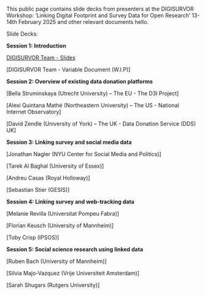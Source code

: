 This public page contains slide decks from presenters at the DIGISURVOR Workshop: ‘Linking Digital Footprint and Survey Data for Open Research’ 13-14th February 2025 and other relevant documents hello. 

Slide Decks: 

**Session 1: Introduction** 

[DIGISURVOR Team - Slides](https://github.com/ConorGaughan2/digisurvor_workshop/blob/main/docs/UoM%20Team%20Presentation_Digisurvor%20Workshop.pptx)

[DIGISURVOR Team - Variable Document (W.I.P)] 

**Session 2: Overview of existing data donation platforms**

[Bella Struminskaya (Utrecht University) – The EU - The D3I Project]

[Alexi Quintana Mathé (Northeastern University) – The US - National Internet Observatory]

[David Zendle (University of York) – The UK - Data Donation Service (DDS) UK]

**Session 3: Linking survey and social media data**

[Jonathan Nagler (NYU Center for Social Media and Politics)]

[Tarek Al Baghal (University of Essex)]

[Andreu Casas (Royal Holloway)]

[Sebastian Stier (GESIS)]

**Session 4: Linking survey and web-tracking data**

[Melanie Revilla (Universitat Pompeu Fabra)]

[Florian Keusch (University of Mannheim)]

[Toby Crisp (IPSOS)]

**Session 5: Social science research using linked data**

[Ruben Bach (University of Mannheim)]

[Silvia Majo-Vazquez (Vrije Universiteit Amsterdam)]

[Sarah Shugars (Rutgers University)]


